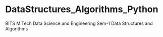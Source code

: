 # DataStructures_Algorithms_Python
BITS M.Tech Data Science and Engineering Sem-1 Data Structures and Algorithms
